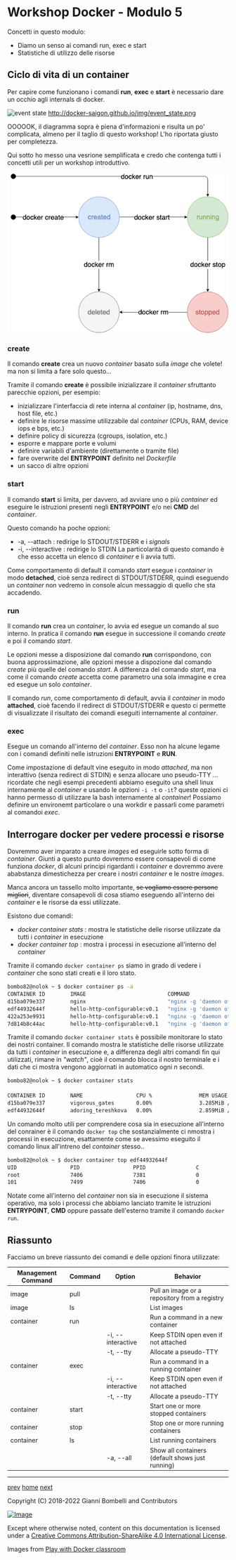 # Workshop Docker - Modulo 5

Concetti in questo modulo:
- Diamo un senso ai comandi run, exec e start
- Statistiche di utilizzo delle risorse

## Ciclo di vita di un container
Per capire come funzionano i comandi __run__, __exec__ e __start__ è necessario dare un occhio agli internals di docker.

![event state](http://docker-saigon.github.io/img/event_state.png)
http://docker-saigon.github.io/img/event_state.png

OOOOOK, il diagramma sopra è piena d'informazioni e risulta un po' complicata, almeno per il taglio di questo workshop! L'ho riportata giusto per completezza.

Qui sotto ho messo una vesrione semplificata e credo che contenga tutti i concetti utili per un workshop introduttivo.

![event state semplificato](event-state-semplified.png)

### create
Il comando __create__ crea un nuovo _container_ basato sulla _image_ che volete! ma non si limita a fare solo questo...

Tramite il comando __create__ è possibile inizializzare il _container_ sfruttanto parecchie opzioni, per esempio:
* inizializzare l'interfaccia di rete interna al _container_ (ip, hostname, dns, host file, etc.)
* definire le risorse massime utilizzabile dal _container_ (CPUs, RAM, device iops e bps, etc.)
* definire policy di sicurezza (cgroups, isolation, etc.)
* esporre e mappare porte e volumi
* definire variabili d'ambiente (direttamente o tramite file)
* fare overwrite del __ENTRYPOINT__ definito nel _Dockerfile_
* un sacco di altre opzioni

### start
Il comando __start__ si limita, per davvero, ad avviare uno o più _container_ ed eseguire le istruzioni presenti negli __ENTRYPOINT__ e/o nei __CMD__ del _container_. 

Questo comando ha poche opzioni:
* -a, --attach : redirige lo STDOUT/STDERR e i _signals_
* -i, --interactive : redirige lo STDIN
La particolarità di questo comando è che esso accetta un elenco di _container_ e li avvia tutti. 

Come comportamento di default il comando _start_ esegue i _container_ in modo __detached__, cioè senza redirect di STDOUT/STDERR, quindi eseguendo un _container_ non vedremo in console alcun messaggio di quello che sta accadendo.

### run
Il comando __run__ crea un _container_, lo avvia ed esegue un comando al suo interno.
In pratica il comando __run__ esegue in successione il comando _create_ e poi il comando _start_.

Le opzioni messe a disposizione dal comando __run__ corrispondono, con buona approssimazione, alle opzioni messe a dispozione dal comando _create_ più quelle del comando _start_.
A differenza del comando _start_, ma come il comando _create_ accetta come parametro una sola immagine e crea ed esegue un solo _container_.

Il comando _run_, come comportamento di default, avvia il _container_ in modo __attached__, cioè facendo il redirect di STDOUT/STDERR e questo ci permette di visualizzate il risultato dei comandi eseguiti internamente al _container_.

### exec
Esegue un comando all'interno del _container_. Esso non ha alcune legame con i comandi definiti nelle istruzioni __ENTRYPOINT__ e __RUN__.

Come impostazione di default vine eseguito in modo _attached_, ma non interattivo (senza redirect di STDIN) e senza allocare uno pseudo-TTY ... ricordate che negli esempi precedenti abbiamo eseguito una shell linux internamente al _container_ e usando le opzioni `-i -t` o `-it`? queste opzioni ci hanno permesso di utilizzare la bash internamente al _container_!
Possiamo definire un environemt particolare o una workdir e passarli come parametri al comandoi _exec_.

## Interrogare docker per vedere processi e risorse
Dovremmo aver imparato a creare _images_ ed eseguirle sotto forma di _container_.
Giunti a questo punto dovremmo essere consapevoli di come funziona _docker_, di alcuni principi rigardanti i _container_ e dovremmo avere ababstanza dimestichezza per creare i nostri _container_ e le nostre _images_.

Manca ancora un tassello molto importante, ~~se vogliamo essere persone migliori~~, diventare consapevoli di cosa stiamo eseguendo all'interno dei _container_ e le risorse da essi utilizzate.

Esistono due comandi:
* _docker container stats_ : mostra le statistiche delle risorse utilizzate da tutti i _container_ in esecuzione
* _docker container top_ : mostra i processi in esecuzione all'interno del _container_

Tramite il comando `docker container ps` siamo in grado di vedere i _container_ che sono stati creati e il loro stato.
```bash
bombo82@nolok ~ $ docker container ps -a
CONTAINER ID        IMAGE                          COMMAND                  CREATED             STATUS                     PORTS               NAMES
d15ba079e337        nginx                          "nginx -g 'daemon of…"   4 minutes ago       Up 4 minutes               80/tcp              vigorous_gates
edf44932644f        hello-http-configurable:v0.1   "nginx -g 'daemon of…"   4 minutes ago       Up 4 minutes               80/tcp, 443/tcp     adoring_tereshkova
422a253e9931        hello-http-configurable:v0.1   "nginx -g 'daemon of…"   4 minutes ago       Created                    80/tcp, 443/tcp     boring_beaver
7d814b8c44ac        hello-http-configurable:v0.1   "nginx -g 'daemon of…"   4 minutes ago       Exited (0) 4 minutes ago                       eloquent_turing
```

Tramite il comando `docker container stats` è possibile monitorare lo stato dei nostri container. Il comando mostra le statistiche delle risorse utilizzate da tutti i _container_ in esecuzione e, a differenza degli altri comandi fin qui utilizzati, rimane in _"watch"_, cioè il comando blocca il nostro terminale e i dati che ci mostra vengono aggiornati in automatico ogni _n_ secondi.
```bash
bombo82@nolok ~ $ docker container stats

CONTAINER ID        NAME                 CPU %               MEM USAGE / LIMIT     MEM %               NET I/O             BLOCK I/O           PIDS
d15ba079e337        vigorous_gates       0.00%               3.285MiB / 15.32GiB   0.02%               2.61kB / 432B       31.7kB / 0B         2
edf44932644f        adoring_tereshkova   0.00%               2.859MiB / 15.32GiB   0.02%               4.93kB / 432B       0B / 0B             2
```

Un comando molto utili per comprendere cosa sia in esecuzione all'interno del conrainer è il comando `docker top` che sostanzialmente ci nmostra i processi in esecuzione, esattamente come se avessimo eseguito il comando linux all'intreno del _container_ stesso..
```bash
bombo82@nolok ~ $ docker container top edf44932644f
UID                 PID                 PPID                C                   STIME               TTY                 TIME                CMD
root                7406                7381                0                   10:16               ?                   00:00:00            nginx: master process nginx -g daemon off;
101                 7499                7406                0                   10:16               ?                   00:00:00            nginx: worker process
```

Notate come all'interno del _container_ non sia in esecuzione il sistema operativo, ma solo i processi che abbiamo lanciato tramite le istruzioni **ENTRYPOINT**, **CMD** oppure passate dell'esterno tramite il comando `docker run`.

## Riassunto
Facciamo un breve riassunto dei comandi e delle opzioni finora utilizzate:

| Management Command | Command | Option            | Behavior                                         |
|--------------------|---------|-------------------|--------------------------------------------------|
| image              | pull    |                   | Pull an image or a repository from a registry    |
| image              | ls      |                   | List images                                      |
| container          | run     |                   | Run a command in a new container                 |
|                    |         | -i, --interactive | Keep STDIN open even if not attached             |
|                    |         | -t, --tty         | Allocate a pseudo-TTY                            |
| container          | exec    |                   | Run a command in a running container             |
|                    |         | -i, --interactive | Keep STDIN open even if not attached             |
|                    |         | -t, --tty         | Allocate a pseudo-TTY                            |
| container          | start   |                   | Start one or more stopped containers             |
| container          | stop    |                   | Stop one or more running containers              |
| container          | ls      |                   | List running containers                          |
|                    |         | -a, --all         | Show all containers (default shows just running) |

___

[prev](../module04/README.md) [home](../README.md) [next](../module06/README.md)

Copyright (C) 2018-2022 Gianni Bombelli and Contributors

[![Image](https://i.creativecommons.org/l/by-sa/4.0/88x31.png)](https://creativecommons.org/licenses/by-sa/4.0/)

Except where otherwise noted, content on this documentation is licensed under a [Creative Commons Attribution-ShareAlike 4.0 International License](https://creativecommons.org/licenses/by-sa/4.0/).

Images from [Play with Docker classroom](https://training.play-with-docker.com/about/)
